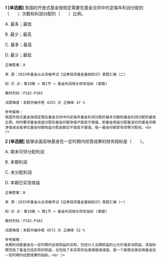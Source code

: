 **1 [单选题]** 
我国的开放式基金按规定需要在基金合同中约定每年利润分配的（　　）次数和利润分配的（　　）比例。

A. 最多；最低

B. 最少；最高

C. 最多；最高

D. 最少；最低

```
正确答案：A

来 源：2015年基金从业资格考试《证券投资基金基础知识》真题汇编（二）

知 识 点：第19章 > 第1节 > 基金利润相关财务指标 (掌握)

教材页码：P102-P103

试题难度：本题共被作答 4255 次 正确率 47 %

参考解释：
我国开放式基金按规定需在基金合同中约定每年基金利润分配的最多次数和基金利润分配的最低比例。同时要求基金收益分配后基金份额净值不能低于面值，即基金收益分配基准日的基金份额净值减去每单位基金份额收益分配金额后不能低于面值。每一基金份额享有同等分配权。<br />

```


**2 [单选题]** 
能够全面反映基金在一定时期内经营成果的财务指标是（　　）。

A. 期末可供分配利润 &nbsp;

B. 本期利润

C. 未分配利润

D. 本期已实现收益

```
正确答案：B

来 源：2015年基金从业资格考试《证券投资基金基础知识》真题汇编（一）

知 识 点：第19章 > 第1节 > 基金利润相关财务指标 (掌握)

教材页码：P102-P103

试题难度：本题共被作答 4572 次 正确率 52 %

参考解释：
本期利润是基金在一定时期内全部损益的总和，包括计入当期损益的公允价值变动损益。该指标既包括了基金已经实现的损益，也包括了未实现的估值增值或减值，是一个能够全面反映基金在一定时期内经营成果的指标。<br />

```

